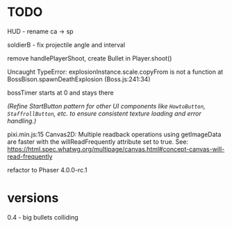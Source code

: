 TODO
====

HUD - rename ca -> sp

soldierB - fix projectile angle and interval

remove handlePlayerShoot, create Bullet in Player.shoot()

Uncaught TypeError: explosionInstance.scale.copyFrom is not a function
    at BossBison.spawnDeathExplosion (Boss.js:241:34)

bossTimer starts at 0 and stays there

*(Refine StartButton pattern for other UI components like `HowtoButton`, `StaffrollButton`, etc. to ensure consistent texture loading and error handling.)*

pixi.min.js:15 Canvas2D: Multiple readback operations using getImageData are faster with the willReadFrequently attribute set to true. See: https://html.spec.whatwg.org/multipage/canvas.html#concept-canvas-will-read-frequently

refactor to Phaser 4.0.0-rc.1





versions
========
0.4 - big bullets colliding